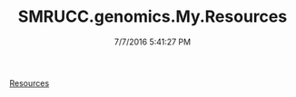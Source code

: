 ﻿---
title: SMRUCC.genomics.My.Resources
date: 7/7/2016 5:41:27 PM
---

[Resources](T-SMRUCC.genomics.My.Resources.Resources.html)

